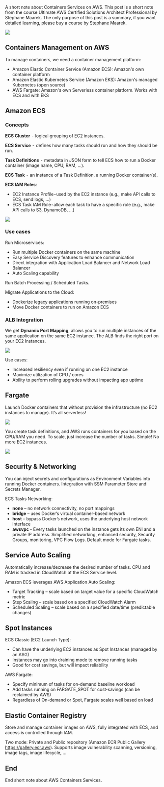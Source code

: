 A short note about Containers Services on AWS. This post is a short note from the course Ultimate AWS Certified Solutions Architect Professional by Stephane Maarek. The only purpose of this post is a summary, if you want detailed learning, please buy a course by Stephane Maarek.

![](https://images.viblo.asia/2cea5514-221e-4582-9712-2287caae4ea9.png)

## Containers Management on AWS
To manage containers, we need a container management platform:
+ Amazon Elastic Container Service (Amazon ECS): Amazon's own container platform
+ Amazon Elastic Kubernetes Service (Amazon EKS): Amazon's managed Kubernetes (open source)
+ AWS Fargate: Amazon's own Serverless container platform. Works with ECS and with EKS

## Amazon ECS
### Concepts
**ECS Cluster**  -  logical grouping of EC2 instances.

**ECS Service**  -  defines how many tasks should run and how they should be run.

**Task Definitions**  -  metadata in JSON form to tell ECS how to run a Docker container (image name, CPU, RAM, …).

**ECS Task**  -  an instance of a Task Definition, a running Docker container(s).

**ECS IAM Roles**:
+ EC2 Instance Profile - used by the EC2 instance (e.g., make API calls to ECS, send logs, …)
+ ECS Task IAM Role - allow each task to have a specific role (e.g., make API calls to S3, DynamoDB, …)

![](https://images.viblo.asia/dd4b2ec9-4134-4d30-8af4-f2c2a19ba00a.png)

### Use cases
Run Microservices:
+ Run multiple Docker containers on the same machine
+ Easy Service Discovery features to enhance communication
+ Direct integration with Application Load Balancer and Network Load Balancer
+ Auto Scaling capability

Run Batch Processing / Scheduled Tasks.

Migrate Applications to the Cloud:
+ Dockerize legacy applications running on-premises
+ Move Docker containers to run on Amazon ECS

### ALB Integration
We get **Dynamic Port Mapping**, allows you to run multiple
instances of the same application on the same EC2 instance. The ALB finds the right port on your EC2 Instances.

![](https://images.viblo.asia/d32d6554-16ce-4407-ad60-50280b10f6f2.png)

Use cases:
+ Increased resiliency even if running on one EC2 instance
+ Maximize utilization of CPU / cores
+ Ability to perform rolling upgrades without impacting app uptime

## Fargate
Launch Docker containers that without provision the infrastructure (no EC2 instances to manage). It’s all serverless!

![](https://images.viblo.asia/eb67bd93-1d8d-486a-86df-0ed37e90ac00.png)

You create task definitions, and AWS runs containers for you based on the CPU/RAM you need. To scale, just increase the number of tasks. Simple! No more EC2 instances.

![](https://images.viblo.asia/5f926fe3-0ee5-4bce-975c-52d5509167b6.png)

## Security & Networking
You can inject secrets and configurations as Environment Variables into running Docker containers. Integration with SSM Parameter Store and Secrets Manager.

ECS Tasks Networking:
+ **none** – no network connectivity, no port mappings
+ **bridge** – uses Docker’s virtual container-based network
+ **host** – bypass Docker’s network, uses the underlying host network interface
+ **awsvpc** - Every tasks launched on the instance gets its own ENI and a private IP address. Simplified networking, enhanced security, Security Groups, monitoring, VPC Flow Logs. Default mode for Fargate tasks.

## Service Auto Scaling
Automatically increase/decrease the desired number of tasks. CPU and RAM is tracked in CloudWatch at the ECS Service level.

Amazon ECS leverages AWS Application Auto Scaling:
+ Target Tracking – scale based on target value for a specific CloudWatch metric
+ Step Scaling – scale based on a specified CloudWatch Alarm
+ Scheduled Scaling – scale based on a specified date/time (predictable changes)

## Spot Instances
ECS Classic (EC2 Launch Type):
+ Can have the underlying EC2 instances as Spot Instances (managed by an ASG)
+ Instances may go into draining mode to remove running tasks
+ Good for cost savings, but will impact reliability

AWS Fargate:
+ Specify minimum of tasks for on-demand baseline workload
+ Add tasks running on FARGATE_SPOT for cost-savings (can be reclaimed by AWS)
+ Regardless of On-demand or Spot, Fargate scales well based on load

## Elastic Container Registry
Store and manage container images on AWS, fully integrated with ECS, and access is controlled through IAM.

Two mode: Private and Public repository (Amazon ECR Public Gallery https://gallery.ecr.aws). Supports image vulnerability scanning, versioning, image tags, image lifecycle, …

## End
End short note about AWS Containers Services.